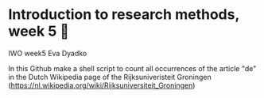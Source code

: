 # Introduction to research methods, week 5 :page_with_curl:
IWO week5 Eva Dyadko

In this Github make a shell script to count all occurrences of the article "de" in the Dutch Wikipedia page of the Rijksuniveristeit Groningen (https://nl.wikipedia.org/wiki/Rijksuniversiteit_Groningen)
